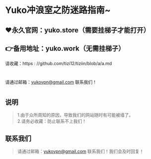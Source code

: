 Yuko冲浪室之防迷路指南~
====
:heart:永久官网：yuko.store（需要挂梯子才能打开）
-------
:point_right:备用地址：yuko.work（无需挂梯子）
-------
请收藏：https : //github.com/tizi12/tiziin/blob/a/a.md
#
请通过邮箱：yukovpn@gmail.com 联系我们！
#
说明
-------
>1.由于众所周知的原因，导致我们的网站随时有可能被墙了。  
>2.请务必收藏：防止联系不上我们！

联系我们
-------
>请通过邮箱：yukovpn@gmail.com 联系我们！我们会及时回复！
